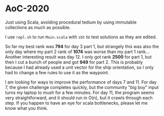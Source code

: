 # AoC-2020
Just using Scala, avoiding procedural tedium by using immutable collections as much as possible.

I use `repl.sh` to run `Main.scala` with `sbt` to test solutions as they are edited.

So far my best rank was **794** for day 3 part 1, but strangely this was also the only day where my part 2 rank of **1074** was worse than my part 1 rank...
Another interesting result was day 12. I only got rank **2500** for part 1, but then I cut a bunch of people and got **949** for part 2. This is probably because I had already used a unit vector for the ship orientation, so I only had to change a few rules to use it as the waypoint.

I am looking for ways to improve the performance of days 7 and 11. For day 7, the given challenge completes quickly, but the community "big boy" input turns my laptop to mush for a few minutes. For day 11, the program seems very straightforward, and it should run in O(n), but it crawls through each step. If you happen to have an eye for scala bottlenecks, please let me know what you think.

